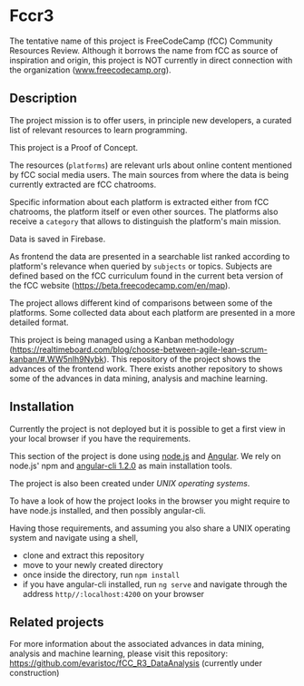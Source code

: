 # Fccr3

The tentative name of this project is FreeCodeCamp (fCC) Community Resources Review. Although it borrows the name from fCC as source of inspiration and origin, this project is NOT currently in direct connection with the organization (www.freecodecamp.org).

## Description

The project mission is to offer users, in principle new developers, a curated list of relevant resources to learn programming.

This project is a Proof of Concept.

The resources (`platforms`) are relevant urls about online content mentioned by fCC social media users. The main sources from where the data is being currently extracted are fCC chatrooms.

Specific information about each platform is extracted either from fCC chatrooms, the platform itself or even other sources. The platforms also receive a `category` that allows to distinguish the platform's main mission. 

Data is saved in Firebase.

As frontend the data are presented in a searchable list ranked according to platform's relevance when queried by `subjects` or topics. Subjects are defined based on the fCC curriculum found in the current beta version of the fCC website (https://beta.freecodecamp.com/en/map).

The project allows different kind of comparisons between some of the platforms. Some collected data about each platform are presented in a more detailed format.

This project is being managed using a Kanban methodology (https://realtimeboard.com/blog/choose-between-agile-lean-scrum-kanban/#.WW5nlh9Nybk). This repository of the project shows the advances of the frontend work. There exists another repository to shows some of the advances in data mining, analysis and machine learning.

## Installation

Currently the project is not deployed but it is possible to get a first view in your local browser if you have the requirements.

This section of the project is done using [node.js](https://nodejs.org/en/) and [Angular](https://angular.io/). We rely on node.js' npm and [angular-cli 1.2.0](https://github.com/angular/angular-cli) as main installation tools.

The project is also been created under *UNIX operating systems*.

To have a look of how the project looks in the browser you might require to have node.js installed, and then possibly angular-cli.

Having those requirements, and assuming you also share a UNIX operating system and navigate using a shell,
* clone and extract this repository
* move to your newly created directory
* once inside the directory, run `npm install`
* if you have angular-cli installed, run `ng serve` and navigate through the address `http//:localhost:4200` on your browser

## Related projects

For more information about the associated advances in data mining, analysis and machine learning, please visit this repository: https://github.com/evaristoc/fCC_R3_DataAnalysis (currently under construction)
